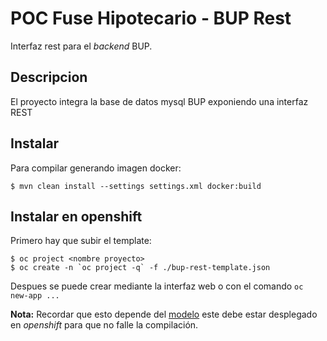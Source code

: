 # POC Fuse Hipotecario - BUP Rest

Interfaz rest para el _backend_ BUP.

## Descripcion

El proyecto integra la base de datos mysql BUP exponiendo una interfaz REST

## Instalar

Para compilar generando imagen docker:

```
$ mvn clean install --settings settings.xml docker:build
```

## Instalar en openshift

Primero hay que subir el template:

```
$ oc project <nombre proyecto>
$ oc create -n `oc project -q` -f ./bup-rest-template.json
```

Despues se puede crear mediante la interfaz web o con el comando `oc new-app ...`

**Nota:** Recordar que esto depende del [modelo](http://gitlab.semperti.local/hipotecario/poc-3scale-model) este debe estar desplegado en _openshift_ para que no falle la compilación.
